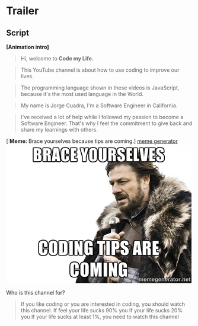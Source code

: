# Trailer

## Script
**[Animation intro]**

> Hi, welcome to **Code my Life.**

> This YouTube channel is about 
> how to use coding to improve our lives.

> The programming language shown in these videos is JavaScript, because it's the most used language in the World.

> My name is Jorge Cuadra, I'm a Software Engineer in California.

> I've received a lot of help while I followed my passion to become a Software Engineer. That's why I feel the commitment to give back and share my learnings with others.

[ **Meme:** Brace yourselves because tips are coming.]
[meme generator](https://memegenerator.net/instance2/5138173)
![](meme.jpg)

Who is this channel for?
> If you like coding or you are interested in coding, you should watch this channel.
> If feel your life sucks 90% you
> If your life sucks 20% you
> If your life sucks at least 1%, you need to watch this channel
